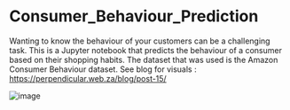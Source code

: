 # Consumer_Behaviour_Prediction
Wanting to know the behaviour of your customers can be a challenging task. This is a Jupyter notebook that predicts the behaviour of a consumer based on their shopping habits. The dataset that was used is the Amazon Consumer Behaviour dataset.
See blog for visuals : https://perpendicular.web.za/blog/post-15/

![image](https://github.com/perpendicularai/Consumer_Behaviour_Prediction/assets/146530480/5ad6d8f7-8c90-49b2-a7dd-43808980eb8f)


